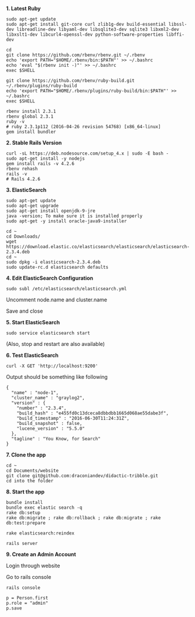 **1. Latest Ruby**

```
sudo apt-get update
sudo apt-get install git-core curl zlib1g-dev build-essential libssl-dev libreadline-dev libyaml-dev libsqlite3-dev sqlite3 libxml2-dev libxslt1-dev libcurl4-openssl-dev python-software-properties libffi-dev

cd
git clone https://github.com/rbenv/rbenv.git ~/.rbenv
echo 'export PATH="$HOME/.rbenv/bin:$PATH"' >> ~/.bashrc
echo 'eval "$(rbenv init -)"' >> ~/.bashrc
exec $SHELL

git clone https://github.com/rbenv/ruby-build.git ~/.rbenv/plugins/ruby-build
echo 'export PATH="$HOME/.rbenv/plugins/ruby-build/bin:$PATH"' >> ~/.bashrc
exec $SHELL

rbenv install 2.3.1
rbenv global 2.3.1
ruby -v
# ruby 2.3.1p112 (2016-04-26 revision 54768) [x86_64-linux]
gem install bundler
```

**2. Stable Rails Version**
```
curl -sL https://deb.nodesource.com/setup_4.x | sudo -E bash -
sudo apt-get install -y nodejs
gem install rails -v 4.2.6
rbenv rehash
rails -v
# Rails 4.2.6
```

**3. ElasticSearch**
```
sudo apt-get update
sudo apt-get upgrade
sudo apt-get install openjdk-9-jre
java -version; To make sure it is installed properly
sudo apt-get -y install oracle-java9-installer

cd ~
cd Downloads/
wget https://download.elastic.co/elasticsearch/elasticsearch/elasticsearch-2.3.4.deb
cd ~
sudo dpkg -i elasticsearch-2.3.4.deb
sudo update-rc.d elasticsearch defaults
```

**4. Edit ElasticSearch Configuration**
```
sudo subl /etc/elasticsearch/elasticsearch.yml
```
Uncomment node.name and cluster.name

Save and close

**5. Start ElasticSearch**
```
sudo service elasticsearch start
```
(Also, stop and restart are also available)

**6. Test ElasticSearch**
```
curl -X GET 'http://localhost:9200'
```
Output should be something like following

```
{
  "name" : "node-1",
  "cluster_name" : "graylog2",
  "version" : {
    "number" : "2.3.4",
    "build_hash" : "e455fd0c13dceca8dbbdbb1665d068ae55dabe3f",
    "build_timestamp" : "2016-06-30T11:24:31Z",
    "build_snapshot" : false,
    "lucene_version" : "5.5.0"
  },
  "tagline" : "You Know, for Search"
}
```

**7. Clone the app**
```
cd ~
cd Documents/website
git clone git@github.com:draconiandev/didactic-tribble.git
cd into the folder
```

**8. Start the app**
```
bundle install
bundle exec elastic search -q
rake db:setup
rake db:migrate ; rake db:rollback ; rake db:migrate ; rake db:test:prepare

rake elasticsearch:reindex

rails server
```

**9. Create an Admin Account**

Login through website

Go to rails console
```
rails console

p = Person.first
p.role = "admin"
p.save
```
